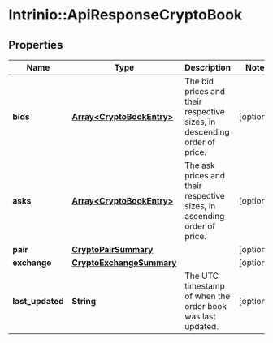 # Intrinio::ApiResponseCryptoBook

## Properties
Name | Type | Description | Notes
------------ | ------------- | ------------- | -------------
**bids** | [**Array&lt;CryptoBookEntry&gt;**](CryptoBookEntry.md) | The bid prices and their respective sizes, in descending order of price. | [optional] 
**asks** | [**Array&lt;CryptoBookEntry&gt;**](CryptoBookEntry.md) | The ask prices and their respective sizes, in ascending order of price. | [optional] 
**pair** | [**CryptoPairSummary**](CryptoPairSummary.md) |  | [optional] 
**exchange** | [**CryptoExchangeSummary**](CryptoExchangeSummary.md) |  | [optional] 
**last_updated** | **String** | The UTC timestamp of when the order book was last updated. | [optional] 


